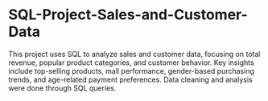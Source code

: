 # SQL-Project-Sales-and-Customer-Data
This project uses SQL to analyze sales and customer data, focusing on total revenue, popular product categories, and customer behavior. Key insights include top-selling products, mall performance, gender-based purchasing trends, and age-related payment preferences. Data cleaning and analysis were done through SQL queries.
